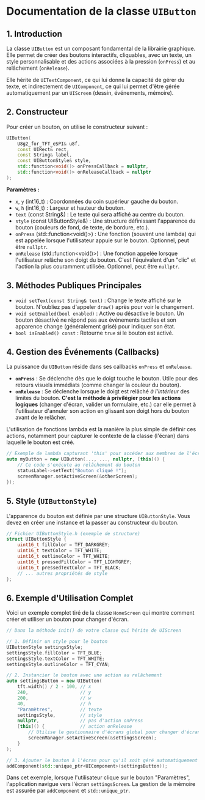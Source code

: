 # Documentation de la classe `UIButton`

## 1. Introduction

La classe `UIButton` est un composant fondamental de la librairie graphique. Elle permet de créer des boutons interactifs, cliquables, avec un texte, un style personnalisable et des actions associées à la pression (`onPress`) et au relâchement (`onRelease`).

Elle hérite de `UITextComponent`, ce qui lui donne la capacité de gérer du texte, et indirectement de `UIComponent`, ce qui lui permet d'être gérée automatiquement par un `UIScreen` (dessin, événements, mémoire).

## 2. Constructeur

Pour créer un bouton, on utilise le constructeur suivant :

```cpp
UIButton(
    U8g2_for_TFT_eSPI& u8f,
    const UIRect& rect,
    const String& label,
    const UIButtonStyle& style,
    std::function<void()> onPressCallback = nullptr,
    std::function<void()> onReleaseCallback = nullptr
);
```

**Paramètres :**

* `x`, `y` (int16_t) : Coordonnées du coin supérieur gauche du bouton.
* `w`, `h` (int16_t) : Largeur et hauteur du bouton.
* `text` (const String&) : Le texte qui sera affiché au centre du bouton.
* `style` (const UIButtonStyle&) : Une structure définissant l'apparence du bouton (couleurs de fond, de texte, de bordure, etc.).
* `onPress` (std::function<void()>) : Une fonction (souvent une lambda) qui est appelée lorsque l'utilisateur appuie sur le bouton. Optionnel, peut être `nullptr`.
* `onRelease` (std::function<void()>) : Une fonction appelée lorsque l'utilisateur relâche son doigt du bouton. C'est l'équivalent d'un "clic" et l'action la plus couramment utilisée. Optionnel, peut être `nullptr`.

## 3. Méthodes Publiques Principales

* `void setText(const String& text)` : Change le texte affiché sur le bouton. N'oubliez pas d'appeler `draw()` après pour voir le changement.
* `void setEnabled(bool enabled)` : Active ou désactive le bouton. Un bouton désactivé ne répond pas aux événements tactiles et son apparence change (généralement grisé) pour indiquer son état.
* `bool isEnabled() const` : Retourne `true` si le bouton est activé.

## 4. Gestion des Événements (Callbacks)

La puissance du `UIButton` réside dans ses callbacks `onPress` et `onRelease`.

* **`onPress`** : Se déclenche dès que le doigt touche le bouton. Utile pour des retours visuels immédiats (comme changer la couleur du bouton).
* **`onRelease`** : Se déclenche lorsque le doigt est relâché *à l'intérieur* des limites du bouton. **C'est la méthode à privilégier pour les actions logiques** (changer d'écran, valider un formulaire, etc.) car elle permet à l'utilisateur d'annuler son action en glissant son doigt hors du bouton avant de le relâcher.

L'utilisation de fonctions lambda est la manière la plus simple de définir ces actions, notamment pour capturer le contexte de la classe (l'écran) dans laquelle le bouton est créé.

```cpp
// Exemple de lambda capturant 'this' pour accéder aux membres de l'écran
auto myButton = new UIButton(..., ..., nullptr, [this]() {
    // Ce code s'exécute au relâchement du bouton
    statusLabel->setText("Bouton cliqué !");
    screenManager.setActiveScreen(&otherScreen);
});
```

## 5. Style (`UIButtonStyle`)

L'apparence du bouton est définie par une structure `UIButtonStyle`. Vous devez en créer une instance et la passer au constructeur du bouton.

```cpp
// Fichier UIButtonStyle.h (exemple de structure)
struct UIButtonStyle {
    uint16_t fillColor = TFT_DARKGREY;
    uint16_t textColor = TFT_WHITE;
    uint16_t outlineColor = TFT_WHITE;
    uint16_t pressedFillColor = TFT_LIGHTGREY;
    uint16_t pressedTextColor = TFT_BLACK;
    // ... autres propriétés de style
};
```

## 6. Exemple d'Utilisation Complet

Voici un exemple complet tiré de la classe `HomeScreen` qui montre comment créer et utiliser un bouton pour changer d'écran.

```cpp
// Dans la méthode init() de votre classe qui hérite de UIScreen

// 1. Définir un style pour le bouton
UIButtonStyle settingsStyle;
settingsStyle.fillColor = TFT_BLUE;
settingsStyle.textColor = TFT_WHITE;
settingsStyle.outlineColor = TFT_CYAN;

// 2. Instancier le bouton avec une action au relâchement
auto settingsButton = new UIButton(
    tft.width() / 2 - 100, // x
    240,                   // y
    200,                   // w
    40,                    // h
    "Paramètres",          // texte
    settingsStyle,         // style
    nullptr,               // pas d'action onPress
    [this]() {             // action onRelease
        // Utilise le gestionnaire d'écrans global pour changer d'écran
        screenManager.setActiveScreen(&settingsScreen);
    }
);

// 3. Ajouter le bouton à l'écran pour qu'il soit géré automatiquement
addComponent(std::unique_ptr<UIComponent>(settingsButton));
```

Dans cet exemple, lorsque l'utilisateur clique sur le bouton "Paramètres", l'application navigue vers l'écran `settingsScreen`. La gestion de la mémoire est assurée par `addComponent` et `std::unique_ptr`.
